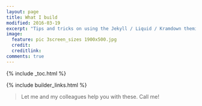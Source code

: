 ```yaml
---
layout: page
title: What I build
modified: 2016-03-19
excerpt: "Tips and tricks on using the Jekyll / Liquid / Kramdown theming engine."
image:
  feature: pic 3screen_sizes 1900x500.jpg
  credit:
  creditlink:
comments: true
---
```


{% include _toc.html %}

{% include builder_links.html %}

> Let me and my colleagues help you with these. Call me!

